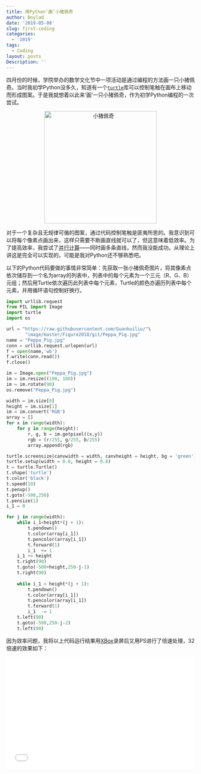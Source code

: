 ```yaml
---
title: 用Python‘画’小猪佩奇
author: Boylad
date: '2019-05-08'
slug: first-coding
categories:
  - '2019'
tags:
  - Coding
layout: posts
Description: ''
---
```




四月份的时候，学院举办的数学文化节中一项活动是通过编程的方法画一只小猪佩奇。当时我初学Python没多久，知道有一个<a href="https://docs.python.org/zh-cn/3/library/turtle.html" target="_blank">`turtle`</a>库可以控制笔触在画布上移动而形成图案。于是我就想着以此来‘画’一只小猪佩奇，作为初学Python编程的一次尝试。

<figure align="center">
  <img src="https://gitee.com/boylad/images-for-blog/raw/master/before_2020/Peppa_Pig.jpg" height="300" width="300" title = '小猪佩奇'/>
</figure>

对于一个复杂且无规律可循的图案，通过代码控制笔触是匪夷所思的。我意识到可以将每个像素点画出来，这样只需要不断画直线就可以了，但这意味着低效率。为了提高效率，我尝试了<a href="https://computing.llnl.gov/tutorials/parallel_comp/" target="_blank">并行计算</a>——同时画多条直线，然而我没能成功。从理论上讲这是完全可以实现的，可能是我对Python还不够熟悉吧。

以下的Python代码要做的事情非常简单：先获取一张小猪佩奇图片，将其像素点依次储存到一个名为array的列表中，列表中的每个元素为一个三元（R、G、B）元组；然后用Turtle依次遍历此列表中每个元素，Turtle的颜色亦遍历列表中每个元素，并用循环语句控制好换行。


```python
import urllib.request
from PIL import Image
import turtle
import os

url = "https://raw.githubusercontent.com/Guankuiliu/"\
       "image/master/Figure2018/git/Peppa_Pig.jpg"
name = "Peppa_Pig.jpg"
conn = urllib.request.urlopen(url)
f = open(name,'wb')
f.write(conn.read())
f.close()

im = Image.open("Peppa_Pig.jpg")
im = im.resize((180, 180))
im = im.rotate(90)
os.remove("Peppa_Pig.jpg")

width = im.size[0]
height = im.size[1]
im = im.convert('RGB')
array = []
for x in range(width):
    for y in range(height):
        r, g, b = im.getpixel((x,y))
        rgb = (r/255, g/255, b/255)
        array.append(rgb)

turtle.screensize(canvwidth = width, canvheight = height, bg = 'green')
turtle.setup(width = 0.8, height = 0.8)
t = turtle.Turtle()
t.shape('turtle')
t.color('black')
t.speed(10)
t.penup()
t.goto(-500,250)
t.pensize(1)
i_1 = 0

for j in range(width):
    while i_1<height*(j + 1):
        t.pendown()
        t.color(array[i_1])
        t.pencolor(array[i_1])
        t.forward(1)
        i_1  += 1
    i_1 += height
    t.right(90)
    t.goto(-500+height,250-j-1)
    t.right(90)
             
    while i_1 > height*(j + 1):
        t.pendown()
        t.color(array[i_1])
        t.pencolor(array[i_1])
        t.forward(1)
        i_1  -= 1
    t.left(90)
    t.goto(-500,250-j-2)
    t.left(90)
```

因为效率问题，我将以上代码运行结果用<a href="https://www.xbox.com/en-US/" target="_blank">XBox</a>录屏后又用PS进行了倍速处理，32倍速的效果如下：

<center>
<iframe  width="100%"  height="300" allow="autoplay; encrypted-media" src="//player.bilibili.com/player.html?aid=62765143&cid=109050637&page=1?rel=0&amp;autoplay=1" scrolling="no" border="0" frameborder="no" framespacing="0" allowfullscreen="true"> </iframe>
</center>
